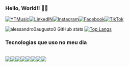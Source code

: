 ### Hello, World!! 👨‍💻

[![YTMusic](https://img.shields.io/badge/YouTube_Music-FF0000?style=for-the-badge&logo=youtube-music&logoColor=white)](https://music.youtube.com/browse/VLPLpIf5bFktZoVSl1a0ILWEzdMpdjm_cQcb)[![LinkedIN](https://img.shields.io/badge/LinkedIn-0077B5?style=for-the-badge&logo=linkedin&logoColor=white)](https://www.linkedin.com/in/alessandro-augusto-533302208/)[![Instagram](https://img.shields.io/badge/Instagram-E4405F?style=for-the-badge&logo=instagram&logoColor=white)](https://www.instagram.com/alessandroaugusto0/)[![Facebook](https://img.shields.io/badge/Facebook-1877F2?style=for-the-badge&logo=facebook&logoColor=white)](https://www.facebook.com/alessandro.augusto.566790/)[![TikTok](https://img.shields.io/badge/TikTok-000000?style=for-the-badge&logo=tiktok&logoColor=white)](https://www.tiktok.com/@alessandroaugusto00)

![alessandro0augusto0 GitHub stats](https://github-readme-stats.vercel.app/api?username=alessandro0augusto0&show_icons=true&theme=transparent) [![Top Langs](https://github-readme-stats.vercel.app/api/top-langs/?username=alessandro0augusto0)](https://github.com/alessandro0augusto0/github-readme-stats)

### Tecnologias que uso no meu dia

<div style="display: inline_block"><br/><img align="center" alto="html5" src="https://img.shields.io/badge/C-00599C?style=for-the-badge&logo=c&logoColor=white"/><img align="center" alto="html5" src="https://img.shields.io/badge/Java-ED8B00?style=for-the-badge&logo=openjdk&logoColor=white"/><img align="center" alto="html5" src="https://img.shields.io/badge/JavaScript-323330?style=for-the-badge&logo=javascript&logoColor=F7DF1E"/><img align="center" alto="html5" src="https://img.shields.io/badge/HTML-239120?style=for-the-badge&logo=html5&logoColor=white"/><img align="center" alto="html5" src="https://img.shields.io/badge/CSS-239120?&style=for-the-badge&logo=css3&logoColor=white"/><img align="center" alto="html5" src="https://img.shields.io/badge/HTML5-E34F26?style=for-the-badge&logo=html5&logoColor=white"/><img align="center" alto="html5" src="https://img.shields.io/badge/PHP-777BB4?style=for-the-badge&logo=php&logoColor=white"/><img align="center" alto="html5" src="https://img.shields.io/badge/MySQL-00000F?style=for-the-badge&logo=mysql&logoColor=white"/>
</div>

